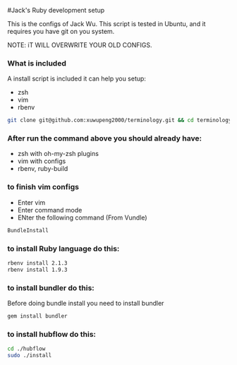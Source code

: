 #Jack's Ruby development setup

This is the configs of Jack Wu.
This script is tested in Ubuntu, and it requires you have git on you system.

NOTE: iT WILL OVERWRITE YOUR OLD CONFIGS.

### What is included

A install script is included it can help you setup:
- zsh
- vim
- rbenv

```bash
git clone git@github.com:xuwupeng2000/terminology.git && cd terminology && bash ./install.sh

```

### After run the command above you should already have:
- zsh with oh-my-zsh plugins
- vim with configs
- rbenv, ruby-build

### to finish vim configs
- Enter vim
- Enter command mode
- ENter the following command (From Vundle)
```bash
BundleInstall

```

### to install Ruby language do this:
```bash
rbenv install 2.1.3
rbenv install 1.9.3

```

### to install bundler do this:
Before doing bundle install you need to install bundler
```bash
gem install bundler

```

### to install hubflow do this:
```bash
cd ./hubflow
sudo ./install

```
